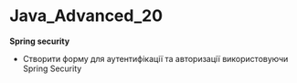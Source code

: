 # Java_Advanced_20
**Spring security**

- Створити форму для аутентифікації та авторизації використовуючи Spring Security 